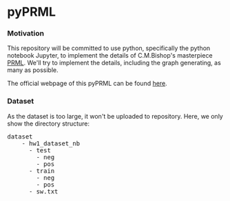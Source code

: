 # pyPRML

### Motivation

This repository will be committed to use python, specifically the python notebook Jupyter, to implement the details of C.M.Bishop's masterpiece [PRML](https://www.microsoft.com/en-us/research/people/cmbishop/). We'll try to implement the details, including the graph generating, as many as possible.

The official webpage of this pyPRML can be found [here](https://geek-and-art.github.io/pyPRML.github.io/).

### Dataset

As the dataset is too large, it won't be uploaded to repository. Here, we only show the directory structure:

<pre>
dataset
    - hw1_dataset_nb
	  - test
	    - neg
		- pos
	  - train
	    - neg
		- pos
	  - sw.txt
</pre>

